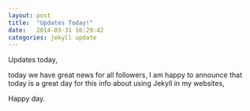 ```yaml
---
layout: post
title:  "Updates Today!"
date:   2014-03-31 16:29:42
categories: jekyll update
---
```


Updates today,

today we have great news for all followers,
I am happy to announce that today is a great day for this info about using Jekyll in my websites,

Happy day.